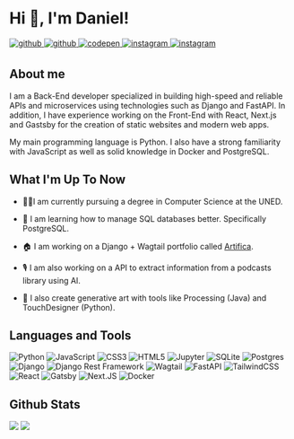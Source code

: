 # Hi 👋, I'm Daniel!

<a href="https://daniarlert.com" target="_blank">
<img src=https://img.shields.io/badge/website-000.svg?&style=for-the-badge&logo=google-chrome&logoColor=white alt=github style="margin-bottom: 5px;" />
</a>
<a href="https://github.com/daniarlert" target="_blank">
<img src=https://img.shields.io/badge/github-000.svg?&style=for-the-badge&logo=github&logoColor=white alt=github style="margin-bottom: 5px;" />
</a>
<a href="https://codepen.com/danielarlert" target="_blank">
<img src=https://img.shields.io/badge/codepen-%23131417.svg?&style=for-the-badge&logo=codepen&logoColor=white alt=codepen style="margin-bottom: 5px;" />
</a>
<a href="https://instagram.com/daniarlert" target="_blank">
<img src=https://img.shields.io/badge/instagram-%23000000.svg?&style=for-the-badge&logo=instagram&logoColor=white alt=instagram style="margin-bottom: 5px;" />
</a>
<a href="https://tiktok.com/@arlertdaniel" target="_blank">
<img src=https://img.shields.io/badge/tiktok-%23000000.svg?&style=for-the-badge&logo=tiktok&logoColor=white alt=instagram style="margin-bottom: 5px;" />
</a>

## About me

I am a Back-End developer specialized in building high-speed and reliable APIs and microservices using technologies such as Django and FastAPI. In addition, I have experience working on the Front-End with React, Next.js and Gastsby for the creation of static websites and modern web apps.

My main programming language is Python. I also have a strong familiarity with JavaScript as well as solid knowledge in Docker and PostgreSQL.

## What I'm Up To Now

- 👨‍🎓I am currently pursuing a degree in Computer Science at the UNED.

- 🌱 I am learning how to manage SQL databases better. Specifically PostgreSQL.

- 🏠 I am working on a Django + Wagtail portfolio called [Artifica](https://github.com/daniarlert/artifica).

- 🎙️ I am also working on a API to extract information from a podcasts library using AI.

- 🎨 I also create generative art with tools like Processing (Java) and TouchDesigner (Python).

## Languages and Tools

![Python](https://img.shields.io/badge/python-3670A0?style=for-the-badge&logo=python&logoColor=white)
![JavaScript](https://img.shields.io/badge/javascript-%23323330.svg?style=for-the-badge&logo=javascript&logoColor=white)
![CSS3](https://img.shields.io/badge/css3-%231572B6.svg?style=for-the-badge&logo=css3&logoColor=white)
![HTML5](https://img.shields.io/badge/html5-%23E34F26.svg?style=for-the-badge&logo=html5&logoColor=white)
![Jupyter](https://img.shields.io/badge/jupyter-%F37626.svg?style=for-the-badge&logo=jupyter&logoColor=white)
![SQLite](https://img.shields.io/badge/sqlite-%2307405e.svg?style=for-the-badge&logo=sqlite&logoColor=white)
![Postgres](https://img.shields.io/badge/postgres-%23316192.svg?style=for-the-badge&logo=postgresql&logoColor=white)
![Django](https://img.shields.io/badge/django-%23092E20.svg?style=for-the-badge&logo=django&logoColor=white)
![Django Rest Framework](https://img.shields.io/badge/django-rest-%23092E20.svg?style=for-the-badge&logo=django&logoColor=white)
![Wagtail](https://img.shields.io/badge/wagtail-43B1B0.svg?style=for-the-badge&logo=wagtail&logoColor=white)
![FastAPI](https://img.shields.io/badge/fastapi-009688?style=for-the-badge&logo=fastapi&logoColor=white)
![TailwindCSS](https://img.shields.io/badge/tailwindcss-06B6D4?style=for-the-badge&logo=tailwindcss&logoColor=white)
![React](https://img.shields.io/badge/react-%2320232a.svg?style=for-the-badge&logo=react&logoColor=white)
![Gatsby](https://img.shields.io/badge/gatsby-663399.svg?style=for-the-badge&logo=gatsby&logoColor=white)
![Next.JS](https://img.shields.io/badge/next.js-000.svg?style=for-the-badge&logo=next.js&logoColor=white)
![Docker](https://img.shields.io/badge/docker-%230db7ed.svg?style=for-the-badge&logo=docker&logoColor=white)

## Github Stats

![](https://github-readme-stats.vercel.app/api/top-langs/?username=daniarlert&theme=default&hide_border=true&include_all_commits=false&count_private=false&layout=compact)
![](https://github-readme-stats.vercel.app/api?username=daniarlert&theme=default&hide_border=true&include_all_commits=false&count_private=false)
